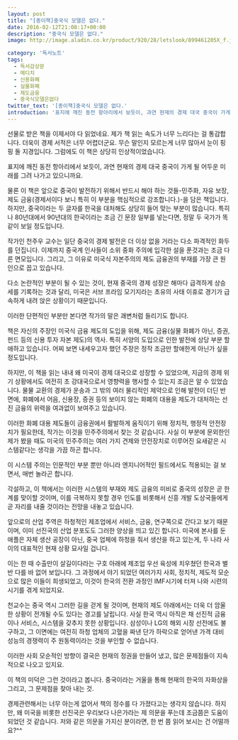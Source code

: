 ```yaml
---
layout: post
title: "[종이책]중국식 모델은 없다."
date: 2016-02-12T21:08:17+00:00
description: "중국식 모델은 없다."
image: http://image.aladin.co.kr/product/920/28/letslook/899461205X_f.jpg

category: '독서노트'  
tags: 
  - 독서감상문
  - 메디치
  - 신용화폐
  - 실물화폐
  - 제도금융
  - 중국식모델은없다
twitter_text: '[종이책]중국식 모델은 없다.'
introduction: '표지에 깨진 동전 항아리에서 보듯이, 과연 현재의 경제 대국 중국이 가게 될 어두운 미래를 그려 나가고 있습니다.'
---
```


선물로 받은 책을 이제서야 다 읽었네요. 제가 책 읽는 속도가 너무 느리다는 걸 통감합니다. 더욱이 경제 서적은 너무 어렵더군요. 무슨 말인지 모르는게 너무 많아서 눈이 핑핑 돌 지경입니다. 그럼에도 이 책은 상당히 인상적이었습니다.

표지에 깨진 동전 항아리에서 보듯이, 과연 현재의 경제 대국 중국이 가게 될 어두운 미래를 그려 나가고 있으니까요.
  
물론 이 책은 앞으로 중국이 발전하기 위해서 반드시 해야 하는 것들-민주화, 자유 보장, 제도 금융(경제서이다 보니 특히 이 부분을 핵심적으로 강조합니다.)-을 담은 책입니다. 하지만, 중국이라는 두 글자를 한국을 대처해도 상당히 들어 맞는 부분이 많습니다. 특히나 80년대에서 90년대의 한국이라는 조금 긴 문장 일부를 넣는다면, 정말 두 국가가 똑같이 보일 정도입니다.

작가인 천주우 교수는 일단 중국의 경제 발전은 더 이상 없을 거라는 다소 파격적인 화두를 던집니다. 이제까지 중국계 인사들이 소위 중화 주의에 입각한 설을 푼것과는 조금 다른 면모입니다. 그리고, 그 이유로 미국식 자본주의의 제도 금융권의 부재를 가장 큰 원인으로 꼽고 있습니다.

다소 논란적인 부분이 될 수 있는 것이, 현재 중국의 경제 성장은 해마다 급격하게 상승세를 기록하는 것과 달리, 미국은 서브 프라임 모기지라는 초유의 사태 이휴로 경기가 급속하게 내려 앉은 상황이기 때문입니다. 

이러한 단편적인 부분만 본다면 작가의 말은 괘변처럼 들리기도 합니다.
  
책은 자신의 주장인 미국식 금융 제도의 도입을 위해, 제도 금융(실물 화폐가 아닌, 증권, 펀드 등의 신용 투자 자본 제도)의 역사. 특히 서양의 도입으로 인한 발전에 상당 부분 할애하고 있습니다. 어찌 보면 내세우고자 했던 주장은 정작 조금만 할애한게 아닌가 싶을 정도입니다.

하지만, 이 책을 읽는 내내 왜 미국이 경제 대국으로 성장할 수 있었으며, 지금의 경제 위기 상황에서도 여전히 초 강대국으로서 영향력을 행사할 수 있는지 조금은 알 수 있었습니다. 물물 교환의 경제가 운송과 그 밖의 여러 물리적인 제약으로 인해 발전이 더딘 반면에, 화폐에서 어음, 신용장, 증권 등의 보이지 않는 화폐의 대용을 제도가 대처하는 선진 금융의 위력을 여과없이 보여주고 있습니다.

이러한 화폐 대용 제도들이 금융권에서 활발하게 움직이기 위해 정치적, 행정적 안전장치가 필요한데, 작가는 이것을 민주주의에서 찾는 것 같습니다. 사실 이 부분에 문외한인 제가 봤을 때도 미국의 민주주의는 여러 가지 견제와 안전장치로 이루어진 요새같은 시스템같다는 생각을 가끔 하곤 합니다.

이 시스템 주의는 인문적인 부분 뿐만 아니라 엔지니어적인 필드에서도 적용되는 걸 보면서, 매번 놀라곤 합니다.

각설하고, 이 책에서는 이러한 시스템의 부재와 제도 금융의 미비로 중국의 성장은 곧 한계를 맞이할 것이며, 이를 극복하지 못할 경우 인도를 비롯해서 신흥 개발 도상국들에게 곧 자리를 내줄 것이라는 전망을 내놓고 있습니다.

앞으로의 산업 주역은 하청적인 제조업에서 서비스, 금융, 연구쪽으로 간다고 보기 때문이며, 이미 선진국의 산업 분포도도 그러한 양상을 띄고 있긴 합니다. 미국에 본사를 둔 애플은 자체 생산 공장이 아닌, 중국 업체에 하청을 줘서 생산을 하고 있는게, 두 나라 사이의 대표적인 현재 상황 묘사일 겁니다.

이는 한 때 수출만이 살길이다라는 구호 아래에 제조업 우선 육성에 치우쳤던 한국과 별 반 다를 바 없어 보입니다. 그 과정에서 야기 되었던 여러가지 사회, 정치적, 제도적 모순으로 많은 이들이 희생되었고, 이것이 한국의 전환 과정인 IMF시기에 터져 나와 시련의 시기를 겪게 되었지요. 

천교수는 중국 역시 그러한 길을 걷게 될 것이며, 현재의 제도 아래에서는 더욱 더 암울한 상황이 전개될 수도 있다는 경고를 날립니다. 사실 한국 역시 아직은 채 선진적 금융이나 서비스, 시스템을 갖추지 못한 상황입니다. 삼성이나 LG의 해외 시장 선전에도 불구하고, 그 이면에는 여전히 하청 업체의 고혈을 짜낸 단가 하락으로 얻어낸 가격 대비 성능의 경쟁력이 주 원동력이라는 것을 부인할 수 없습니다.

이러한 사회 모순적인 방향이 결국은 현재의 정권을 만들어 냈고, 많은 문제점들이 지속적으로 나오고 있지요.

이 책의 미덕은 그런 것이라고 봅니다. 중국이라는 거울을 통해 현재의 한국의 자화상을 그리고, 그 문제점을 찾아 내는 것.

경제관련해서는 너무 아는게 없어서 책의 정수를 다 가졌다고는 생각지 않습니다. 하지만, 왜 미국을 비롯한 선진국은 우리보다 나은가라는 제 의문을 푸는데 조금쯤은 도움이 되었던 것 같습니다. 저와 같은 의문을 가지신 분이라면, 한 번 쯤 읽어 보시는 건 어떨까요?^^
